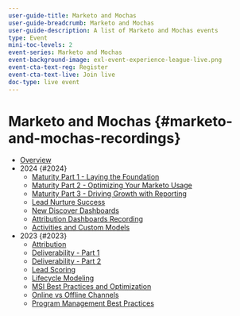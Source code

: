 ```yaml
---
user-guide-title: Marketo and Mochas
user-guide-breadcrumb: Marketo and Mochas
user-guide-description: A list of Marketo and Mochas events
type: Event
mini-toc-levels: 2
event-series: Marketo and Mochas
event-background-image: exl-event-experience-league-live.png
event-cta-text-reg: Register
event-cta-text-live: Join live
doc-type: live event
---
```


# Marketo and Mochas {#marketo-and-mochas-recordings}

+ [Overview](overview.md)
+ 2024 {#2024}
  + [Maturity Part 1 - Laying the Foundation](2024/maturity-part1-foundation.md)
  + [Maturity Part 2 - Optimizing Your Marketo Usage](2024/optimize-marketo-usage.md)
  + [Maturity Part 3 - Driving Growth with Reporting](2024/drive-growth-with-reporting.md)
  + [Lead Nurture Success](2024/lead-nurture-success.md)
  + [New Discover Dashboards](2024/new-discover-dashboard.md)
  + [Attribution Dashboards Recording](2024/attribution-dashboard-recording.md)
  + [Activities and Custom Models](2024/marketo-measure-and-mochas-activities-and-custom-models.md)
+ 2023 {#2023}
  + [Attribution](2023/attribution.md)
  + [Deliverability - Part 1](2023/deliverability-part-one.md)
  + [Deliverability - Part 2](2023/deliverability-part-two.md)
  + [Lead Scoring](2023/lead-scoring.md)
  + [Lifecycle Modeling](2023/lifecycle-modeling.md)
  + [MSI Best Practices and Optimization](2023/msi-best-practices.md)
  + [Online vs Offline Channels](2023/online-offline.md)
  + [Program Management Best Practices](2023/program-management.md)